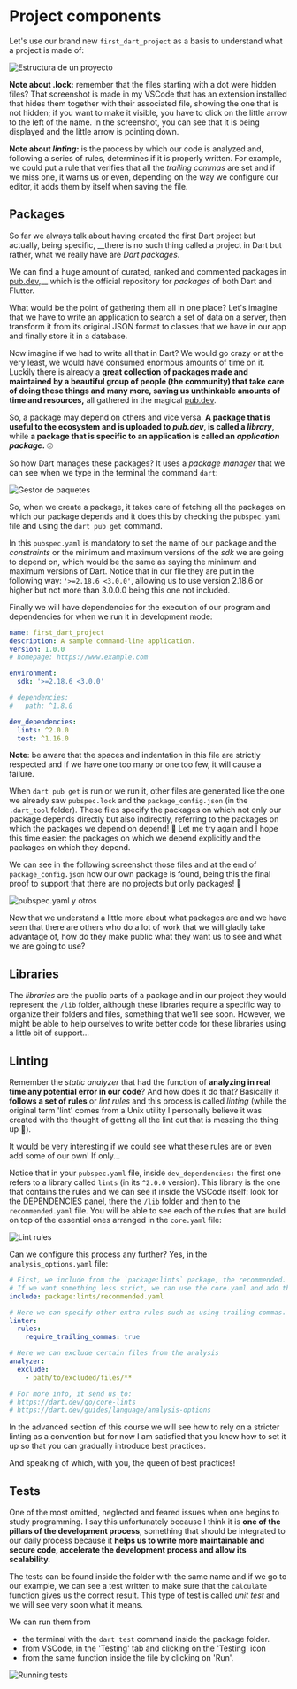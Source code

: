# Project components

Let's use our brand new `first_dart_project` as a basis to understand what a project is made of:

![Estructura de un proyecto](5.1_estructura_de_proyecto.png)

__Note about .lock:__ remember that the files starting with a dot were hidden files? That screenshot is made in my VSCode that has an extension installed that hides them together with their associated file, showing the one that is not hidden; if you want to make it visible, you have to click on the little arrow to the left of the name. In the screenshot, you can see that it is being displayed and the little arrow is pointing down.

__Note about _linting_:__ is the process by which our code is analyzed and, following a series of rules, determines if it is properly written. For example, we could put a rule that verifies that all the _trailing commas_ are set and if we miss one, it warns us or even, depending on the way we configure our editor, it adds them by itself when saving the file.

## Packages

So far we always talk about having created the first Dart project but actually, being specific, __there is no such thing called a project in Dart but rather, what we really have are _Dart packages_.

We can find a huge amount of curated, ranked and commented packages in [pub.dev](https://pub.dev/),__ which is the official repository for _packages_ of both Dart and Flutter.

What would be the point of gathering them all in one place? Let's imagine that we have to write an application to search a set of data on a server, then transform it from its original JSON format to classes that we have in our app and finally store it in a database.

Now imagine if we had to write all that in Dart? We would go crazy or at the very least, we would have consumed enormous amounts of time on it.
Luckily there is already a __great collection of packages made and maintained by a beautiful group of people (the community) that take care of doing these things and many more, saving us unthinkable amounts of time and resources,__ all gathered in the magical [pub.dev](https://pub.dev/).

So, a package may depend on others and vice versa. __A package that is useful to the ecosystem and is uploaded to _pub.dev_, is called a _library_,__ while __a package that is specific to an application is called an _application package_.__ 🙄

So how Dart manages these packages? It uses a _package manager_ that we can see when we type in the terminal the command `dart`:

![Gestor de paquetes](5.2_gestor_de_paquetes.png)

So, when we create a package, it takes care of fetching all the packages on which our package depends and it does this by checking the `pubspec.yaml` file and using the `dart pub get` command.

In this `pubspec.yaml` is mandatory to set the name of our package and the _constraints_ or the minimum and maximum versions of the _sdk_ we are going to depend on, which would be the same as saying the minimum and maximum versions of Dart. Notice that in our file they are put in the following way: `'>=2.18.6 <3.0.0'`, allowing us to use version 2.18.6 or higher but not more than 3.0.0.0 being this one not included.

Finally we will have dependencies for the execution of our program and dependencies for when we run it in development mode:

```yaml
name: first_dart_project
description: A sample command-line application.
version: 1.0.0
# homepage: https://www.example.com

environment:
  sdk: '>=2.18.6 <3.0.0'

# dependencies:
#   path: ^1.8.0

dev_dependencies:
  lints: ^2.0.0
  test: ^1.16.0

```

__Note__: be aware that the spaces and indentation in this file are strictly respected and if we have one too many or one too few, it will cause a failure.

When `dart pub get` is run or we run it, other files are generated like the one we already saw `pubspec.lock` and the `package_config.json` (in the `.dart_tool` folder). These files specify the packages on which not only our package depends directly but also indirectly, referring to the packages on which the packages we depend on depend! 🥴 Let me try again and I hope this time easier: the packages on which we depend explicitly and the packages on which they depend.

We can see in the following screenshot those files and at the end of `package_config.json` how our own package is found, being this the final proof to support that there are no projects but only packages! 🤣

![pubspec.yaml y otros](5.3_pubspec.yaml.gif)

Now that we understand a little more about what packages are and we have seen that there are others who do a lot of work that we will gladly take advantage of, how do they make public what they want us to see and what we are going to use?

## Libraries

The _libraries_ are the public parts of a package and in our project they would represent the `/lib` folder, although these libraries require a specific way to organize their folders and files, something that we'll see soon. However, we might be able to help ourselves to write better code for these libraries using a little bit of support...

## Linting

Remember the _static analyzer_ that had the function of __analyzing in real time any potential error in our code__? And how does it do that? Basically it __follows a set of rules__ or _lint rules_ and this process is called _linting_ (while the original term 'lint' comes from a Unix utility I personally believe it was created with the thought of getting all the lint out that is messing the thing up 🤣).

It would be very interesting if we could see what these rules are or even add some of our own! If only...

Notice that in your `pubspec.yaml` file, inside `dev_dependencies:` the first one refers to a library called `lints` (in its `^2.0.0` version). This library is the one that contains the rules and we can see it inside the VSCode itself: look for the DEPENDENCIES panel, there the `/lib` folder and then to the `recommended.yaml` file. You will be able to see each of the rules that are build on top of the essential ones arranged in the `core.yaml` file:

![Lint rules](5.4_lint_rules.gif)

Can we configure this process any further? Yes, in the `analysis_options.yaml` file:

```yaml
# First, we include from the `package:lints` package, the recommended.
# If we want something less strict, we can use the core.yaml and add the ones we want.
include: package:lints/recommended.yaml

# Here we can specify other extra rules such as using trailing commas.
linter:
  rules:
    require_trailing_commas: true

# Here we can exclude certain files from the analysis
analyzer:
  exclude:
    - path/to/excluded/files/**

# For more info, it send us to:
# https://dart.dev/go/core-lints
# https://dart.dev/guides/language/analysis-options
```

In the advanced section of this course we will see how to rely on a stricter linting as a convention but for now I am satisfied that you know how to set it up so that you can gradually introduce best practices.

And speaking of which, with you, the queen of best practices!

## Tests

One of the most omitted, neglected and feared issues when one begins to study programming. I say this unfortunately because I think it is __one of the pillars of the development process__, something that should be integrated to our daily process because it __helps us to write more maintainable and secure code, accelerate the development process and allow its scalability.__

The tests can be found inside the folder with the same name and if we go to our example, we can see a test written to make sure that the `calculate` function gives us the correct result. This type of test is called _unit test_ and we will see very soon what it means.

We can run them from

- the terminal with the `dart test` command inside the package folder.
- from VSCode, in the 'Testing' tab and clicking on the 'Testing' icon
- from the same function inside the file by clicking on 'Run'.

![Running tests](5.5_running_tests.gif)
